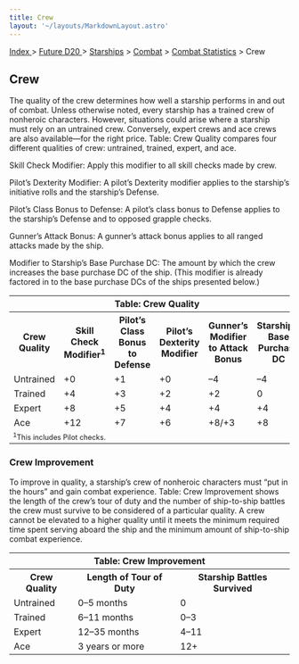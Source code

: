 ```yaml
---
title: Crew
layout: '~/layouts/MarkdownLayout.astro'
---
```


[ Index ](/) > [ Future D20 ](/future.d20.srd) > [Starships](/future.d20.srd/starships) > [Combat](/future.d20.srd/starships/combat) > [Combat Statistics](/future.d20.srd/starships/combat/combat) > Crew

## Crew

The quality of the crew determines how well a starship performs in and out of
combat. Unless otherwise noted, every starship has a trained crew of nonheroic
characters. However, situations could arise where a starship must rely on an
untrained crew. Conversely, expert crews and ace crews are also available—for
the right price. Table: Crew Quality compares four different qualities of
crew: untrained, trained, expert, and ace.

Skill Check Modifier: Apply this modifier to all skill checks made by crew.

Pilot’s Dexterity Modifier: A pilot’s Dexterity modifier applies to the
starship’s initiative rolls and the starship’s Defense.

Pilot’s Class Bonus to Defense: A pilot’s class bonus to Defense applies to
the starship’s Defense and to opposed grapple checks.

Gunner’s Attack Bonus: A gunner’s attack bonus applies to all ranged attacks
made by the ship.

Modifier to Starship’s Base Purchase DC: The amount by which the crew
increases the base purchase DC of the ship. (This modifier is already factored
in to the base purchase DCs of the ships presented below.)


<table> <tr><th colspan="6">Table: Crew Quality</th></tr> <tr><th>Crew Quality</th><th>Skill Check Modifier<sup>1</sup></th><th>Pilot’s Class Bonus to Defense</th><th>Pilot’s Dexterity Modifier</th><th>Gunner’s Modifier to Attack Bonus</th><th>Starship’s Base Purchase DC</th></tr> <tr><td>Untrained</td><td>+0</td><td>+1</td><td>+0</td><td>–4</td><td>–4</td></tr> <tr class="shaded"><td>Trained</td><td>+4</td><td>+3</td><td>+2</td><td>+2</td><td>0</td></tr> <tr><td>Expert</td><td>+8</td><td>+5</td><td>+4</td><td>+4</td><td>+4</td></tr> <tr class="shaded"><td>Ace</td><td>+12</td><td>+7</td><td>+6</td><td>+8/+3</td><td>+8</td></tr> <tr><td colspan="6" style="font-size: .8em; text-align: left"><sup>1</sup>This includes Pilot checks.</td></tr> </table>



### Crew Improvement

To improve in quality, a starship’s crew of nonheroic characters must “put in
the hours” and gain combat experience. Table: Crew Improvement shows the
length of the crew’s tour of duty and the number of ship-to-ship battles the
crew must survive to be considered of a particular quality. A crew cannot be
elevated to a higher quality until it meets the minimum required time spent
serving aboard the ship and the minimum amount of ship-to-ship combat
experience.


<table> <tr><th colspan="3">Table: Crew Improvement</th></tr> <tr><th>Crew Quality</th><th>Length of Tour of Duty</th><th>Starship Battles Survived</th></tr> <tr><td>Untrained</td><td>0–5 months</td><td>0</td></tr> <tr class="shaded"><td>Trained</td><td>6–11 months</td><td>0–3</td></tr> <tr><td>Expert</td><td>12–35 months</td><td>4–11</td></tr> <tr class="shaded"><td>Ace</td><td>3 years or more</td><td>12+</td></tr> </table>



